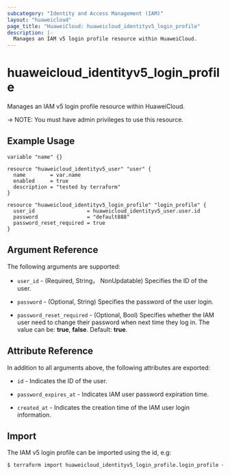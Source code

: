 ```yaml
---
subcategory: "Identity and Access Management (IAM)"
layout: "huaweicloud"
page_title: "HuaweiCloud: huaweicloud_identityv5_login_profile"
description: |-
  Manages an IAM v5 login profile resource within HuaweiCloud.
---
```


# huaweicloud_identityv5_login_profile

Manages an IAM v5 login profile resource within HuaweiCloud.

-> NOTE: You must have admin privileges to use this resource.

## Example Usage

```hcl
variable "name" {}

resource "huaweicloud_identityv5_user" "user" {
  name        = var.name
  enabled     = true
  description = "tested by terraform"
}

resource "huaweicloud_identityv5_login_profile" "login_profile" {
  user_id                 = huaweicloud_identityv5_user.user.id
  password                = "default888"
  password_reset_required = true
}
```

## Argument Reference

The following arguments are supported:

* `user_id` - (Required, String， NonUpdatable) Specifies the ID of the user.

* `password` - (Optional, String) Specifies the password of the user login.

* `password_reset_required` - (Optional, Bool) Specifies whether the IAM user need to change their password when next
  time they log in. The value can be: **true**, **false**. Default: **true**.

## Attribute Reference

In addition to all arguments above, the following attributes are exported:

* `id` - Indicates the ID of the user.

* `password_expires_at` - Indicates IAM user password expiration time.

* `created_at` - Indicates the creation time of the IAM user login information.

## Import

The IAM v5 login profile can be imported using the id, e.g:

```bash
$ terraform import huaweicloud_identityv5_login_profile.login_profile <user_id>
```
